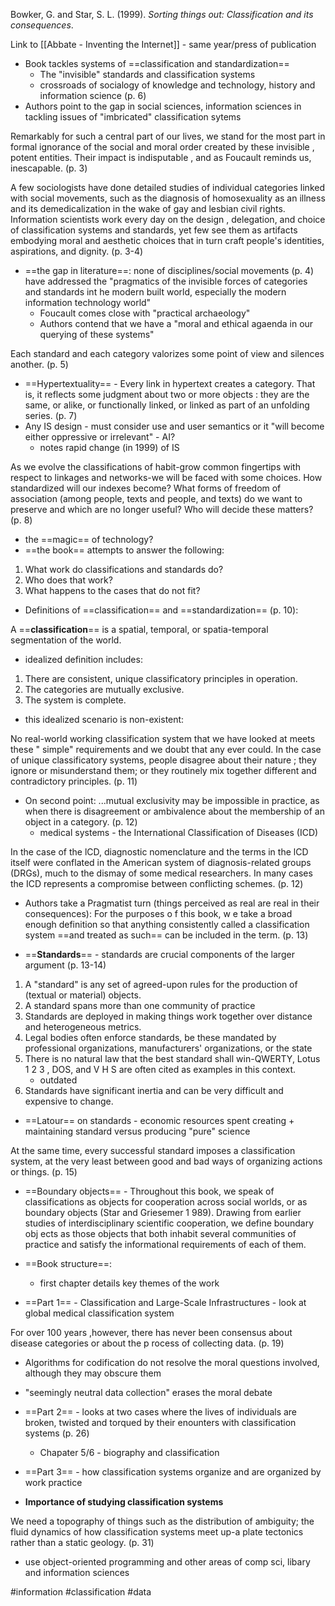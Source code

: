 Bowker, G. and Star, S. L. (1999). _Sorting things out: Classification and its consequences_.

Link to [[Abbate - Inventing the Internet]] - same year/press of publication

- Book tackles systems of ==classification and standardization==
	- The "invisible" standards and classification systems
	- crossroads of socialogy of knowledge and technology, history and information science (p. 6)
- Authors point to the gap in social sciences, information sciences in tackling issues of "imbricated" classification sytems

Remarkably for such a central part of our lives, we stand for the most part in formal ignorance of the social and moral order created by these invisible , potent entities. Their impact is indisputable , and as Foucault reminds us, inescapable. (p. 3)

A few sociologists have done detailed studies of individual categories linked with social movements, such as the diagnosis of homosexuality as an illness and its demedicalization in the wake of gay and lesbian civil rights. Information scientists work every day on the design , delegation, and choice of classification systems and standards, yet few see them as artifacts embodying moral and aesthetic choices that in turn craft people's identities, aspirations, and dignity. (p. 3-4)
- ==the gap in literature==: none of disciplines/social movements (p. 4) have addressed the "pragmatics of the invisible forces of categories and standards int he modern built world, especially the modern information technology world"
	- Foucault comes close with "practical archaeology"
	- Authors contend that we have a "moral and ethical agaenda in our querying of these systems"

Each standard and each category valorizes some point of view and silences another. (p. 5)

- ==Hypertextuality== - Every link in hypertext creates a category. That is, it reflects some judgment about two or more objects : they are the same, or alike, or functionally linked, or linked as part of an unfolding series. (p. 7)
- Any IS design - must consider use and user semantics or it "will become either oppressive or irrelevant" - AI? 
	- notes rapid change (in 1999) of IS

As we evolve the classifications of habit-grow common fingertips with respect to linkages and networks-we will be faced with some choices. How standardized will our indexes become? What forms of freedom of association (among people, texts and people, and texts) do we want to preserve and which are no longer useful? Who will decide these matters? (p. 8)

- the ==magic== of technology?
- ==the book== attempts to answer the following:
1. What work do classifications and standards do?
2. Who does that work?
3. What happens to the cases that do not fit?

- Definitions of ==classification== and ==standardization== (p. 10):

A ==**classification**== is a spatial, temporal, or spatia-temporal segmentation of the world.
- idealized definition includes:
1. There are consistent, unique classificatory principles in operation.
2. The categories are mutually exclusive.
3. The system is complete.
- this idealized scenario is non-existent:

No real-world working classification system that we have looked at meets these " simple" requirements and we doubt that any ever could. In the case of unique classificatory systems, people disagree about their nature ; they ignore or misunderstand them; or they routinely mix together different and contradictory principles. (p. 11)

- On second point:
...mutual exclusivity may be impossible in practice, as when there is disagreement or ambivalence about the membership of an object in a category. (p. 12)
	- medical systems - the International Classification of Diseases (ICD)

In the case of the lCD, diagnostic nomenclature and the terms in the lCD itself were conflated in the American system of diagnosis-related groups (DRGs), much to the dismay of some medical researchers. In many cases the ICD represents a compromise between conflicting schemes.   (p. 12)

- Authors take a Pragmatist turn (things perceived as real are real in their consequences):
For the purposes o f this book, w e take a broad enough definition so that anything consistently called a classification system ==and treated as such== can be included in the term. (p. 13)

- ==**Standards**== - standards are crucial components of the larger argument (p. 13-14)
1. A "standard" is any set of agreed-upon rules for the production of (textual or material) objects.
2. A standard spans more than one community of practice
3. Standards are deployed in making things work together over distance and heterogeneous metrics.
4. Legal bodies often enforce standards, be these mandated by professional organizations, manufacturers' organizations, or the state
5. There is no natural law that the best standard shall win-QWERTY, Lotus 1 2 3 , DOS, and V H S are often cited as examples in this context.
	- outdated
6. Standards have significant inertia and can be very difficult and expensive to change.

* ==Latour== on standards - economic resources spent creating + maintaining standard versus producing "pure" science

At the same time, every successful standard imposes a classification system, at the very least between good and bad ways of organizing actions or things. (p. 15)

- ==Boundary objects== - Throughout this book, we speak of classifications as objects for cooperation across social worlds, or as boundary objects (Star and Griesemer 1 989). Drawing from earlier studies of interdisciplinary scientific cooperation, we define boundary obj ects as those objects that both inhabit several communities of practice and satisfy the informational requirements of each of them.

- ==Book structure==: 
	- first chapter details key themes of the work
- ==Part 1== - Classification and Large-Scale Infrastructures - look at global medical classification system

For over 100 years ,however, there has never been consensus about disease categories or about the p rocess of collecting data. (p. 19)
- Algorithms for codification do not resolve the moral questions involved, although they may obscure them
- "seemingly neutral data collection" erases the moral debate

- ==Part 2== - looks at two cases where the lives of individuals are broken, twisted and torqued by their enounters with classification systems (p. 26)
	- Chapater 5/6 - biography and classification
- ==Part 3== - how classification systems organize and are organized by work practice 

- **Importance of studying classification systems**

We need a topography of things such as the distribution of ambiguity; the fluid dynamics of how classification systems meet up-a plate tectonics rather than a static geology. (p. 31)
- use object-oriented programming and other areas of comp sci, libary and information sciences




#information #classification #data 






